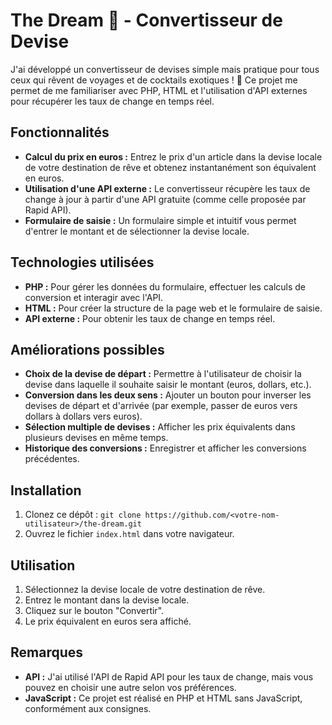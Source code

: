 # The Dream 🍹 - Convertisseur de Devise

J'ai développé un convertisseur de devises simple mais pratique pour tous ceux qui rêvent de voyages et de cocktails exotiques ! 🌴 Ce projet me permet de me familiariser avec PHP, HTML et l'utilisation d'API externes pour récupérer les taux de change en temps réel.

## Fonctionnalités

- **Calcul du prix en euros :** Entrez le prix d'un article dans la devise locale de votre destination de rêve et obtenez instantanément son équivalent en euros.
- **Utilisation d'une API externe :** Le convertisseur récupère les taux de change à jour à partir d'une API gratuite (comme celle proposée par Rapid API).
- **Formulaire de saisie :** Un formulaire simple et intuitif vous permet d'entrer le montant et de sélectionner la devise locale.

## Technologies utilisées

- **PHP :** Pour gérer les données du formulaire, effectuer les calculs de conversion et interagir avec l'API.
- **HTML :** Pour créer la structure de la page web et le formulaire de saisie.
- **API externe :** Pour obtenir les taux de change en temps réel.

## Améliorations possibles

- **Choix de la devise de départ :** Permettre à l'utilisateur de choisir la devise dans laquelle il souhaite saisir le montant (euros, dollars, etc.).
- **Conversion dans les deux sens :** Ajouter un bouton pour inverser les devises de départ et d'arrivée (par exemple, passer de euros vers dollars à dollars vers euros).
- **Sélection multiple de devises :** Afficher les prix équivalents dans plusieurs devises en même temps.
- **Historique des conversions :** Enregistrer et afficher les conversions précédentes.

## Installation

1. Clonez ce dépôt : `git clone https://github.com/<votre-nom-utilisateur>/the-dream.git`
2. Ouvrez le fichier `index.html` dans votre navigateur.

## Utilisation

1. Sélectionnez la devise locale de votre destination de rêve.
2. Entrez le montant dans la devise locale.
3. Cliquez sur le bouton "Convertir".
4. Le prix équivalent en euros sera affiché.

## Remarques

- **API :** J'ai utilisé l'API de Rapid API pour les taux de change, mais vous pouvez en choisir une autre selon vos préférences.
- **JavaScript :** Ce projet est réalisé en PHP et HTML sans JavaScript, conformément aux consignes.